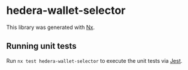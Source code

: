 # hedera-wallet-selector

This library was generated with [Nx](https://nx.dev).

## Running unit tests

Run `nx test hedera-wallet-selector` to execute the unit tests via [Jest](https://jestjs.io).
